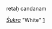 retaḥ
candanam

[*Śukra*](https://en.wiktionary.org/wiki/%E0%A4%B6%E0%A5%81%E0%A4%95%E0%A5%8D%E0%A4%B0#Sanskrit) "White" [1](https://www.wisdomlib.org/definition/shukra)
